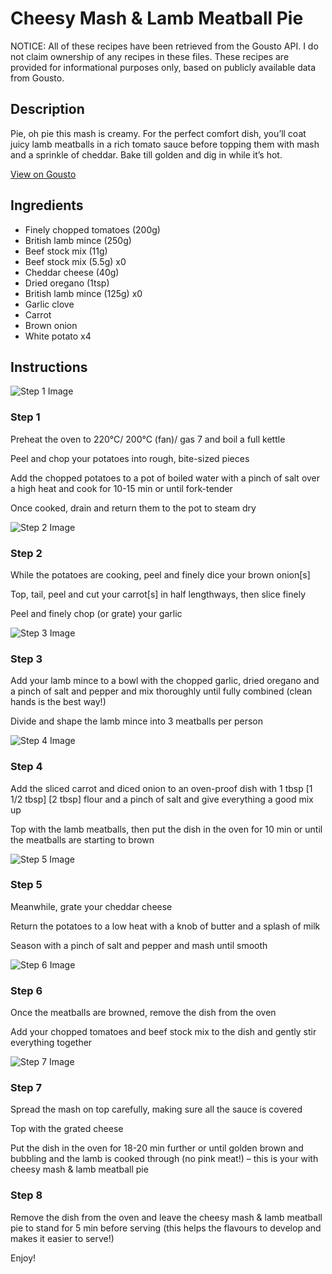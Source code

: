 # Cheesy Mash & Lamb Meatball Pie

NOTICE: All of these recipes have been retrieved from the Gousto API. I do not claim ownership of any recipes in these files. These recipes are provided for informational purposes only, based on publicly available data from Gousto.

## Description

Pie, oh pie this mash is creamy. For the perfect comfort dish, you’ll coat juicy lamb meatballs in a rich tomato sauce before topping them with mash and a sprinkle of cheddar. Bake till golden and dig in while it’s hot. 


[View on Gousto](https://www.gousto.co.uk/recipes/cookbook/potato-topped-tomato-lamb-meatball-pie)

## Ingredients

- Finely chopped tomatoes (200g)
- British lamb mince (250g)
- Beef stock mix (11g)
- Beef stock mix (5.5g) x0
- Cheddar cheese (40g)
- Dried oregano (1tsp)
- British lamb mince (125g) x0
- Garlic clove
- Carrot
- Brown onion
- White potato x4

## Instructions

![Step 1 Image](https://production-media.gousto.co.uk/cms/recipe-step-image/Step-1-1663095695020-x200.jpg)

### Step 1

Preheat the oven to 220°C/ 200°C (fan)/ gas 7 and boil a full kettle

Peel and chop your potatoes into rough, bite-sized pieces

Add the chopped potatoes to a pot of boiled water with a pinch of salt over a high heat and cook for 10-15 min or until fork-tender

Once cooked, drain and return them to the pot to steam dry

![Step 2 Image](https://production-media.gousto.co.uk/cms/recipe-step-image/Step-2-1682411261482-x200.jpg)

### Step 2

While the potatoes are cooking, peel and finely dice your brown onion[s]

Top, tail, peel and cut your carrot[s] in half lengthways, then slice finely

Peel and finely chop (or grate) your garlic

![Step 3 Image](https://production-media.gousto.co.uk/cms/recipe-step-image/Step-3-1682411264419-x200.jpg)

### Step 3

Add your lamb mince to a bowl with the chopped garlic, dried oregano and a pinch of salt and pepper and mix thoroughly until fully combined (clean hands is the best way!)

Divide and shape the lamb mince into 3 meatballs per person

![Step 4 Image](https://production-media.gousto.co.uk/cms/recipe-step-image/Step-4-1682411126725-x200.jpg)

### Step 4

Add the sliced carrot and diced onion to an oven-proof dish with 1 tbsp <span class="text-purple">[1 1/2 tbsp] </span><span class="text-danger">[2 tbsp]</span> flour and a pinch of salt and give everything a good mix up

Top with the lamb meatballs, then put the dish in the oven for 10 min or until the meatballs are starting to brown

![Step 5 Image](https://production-media.gousto.co.uk/cms/recipe-step-image/Step-5-1663095724233-x200.jpg)

### Step 5

Meanwhile, grate your cheddar cheese

Return the potatoes to a low heat with a knob of butter and a splash of milk

Season with a pinch of salt and pepper and mash until smooth

![Step 6 Image](https://production-media.gousto.co.uk/cms/recipe-step-image/Step-6-1682411184591-x200.jpg)

### Step 6

Once the meatballs are browned, remove the dish from the oven

Add your chopped tomatoes and beef stock mix to the dish and gently stir everything together

![Step 7 Image](https://production-media.gousto.co.uk/cms/recipe-step-image/Step-7-1682411208262-x200.jpg)

### Step 7

Spread the mash on top carefully, making sure all the sauce is covered

Top with the grated cheese

Put the dish in the oven for 18-20 min further or until golden brown and bubbling and the lamb is cooked through (no pink meat!) – this is your with cheesy mash & lamb meatball pie

### Step 8

Remove the dish from the oven and leave the cheesy mash & lamb meatball pie to stand for 5 min before serving (this helps the flavours to develop and makes it easier to serve!)

Enjoy!

